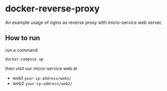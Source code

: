 # docker-reverse-proxy

An example usage of nginx as reverse proxy with micro-service web server.

## How to run

run a command

```
docker-compose up
```

then visit our micro-service web at

* web1 `your-ip-address/web1/`
* web2 `your-ip-address/web2/`
